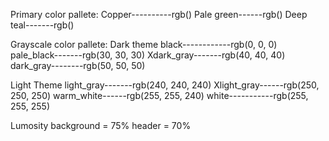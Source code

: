 Primary color pallete:
Copper----------rgb()
Pale green------rgb()
Deep teal-------rgb()

Grayscale color pallete:
Dark theme
black------------rgb(0, 0, 0)
pale_black-------rgb(30, 30, 30)
Xdark_gray-------rgb(40, 40, 40)
dark_gray--------rgb(50, 50, 50)

Light Theme
light_gray-------rgb(240, 240, 240)
Xlight_gray------rgb(250, 250, 250)
warm_white------rgb(255, 255, 240)
white-----------rgb(255, 255, 255)


Lumosity
background = 75%
header = 70%
